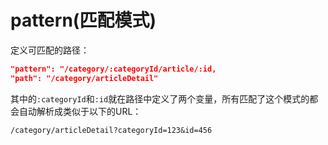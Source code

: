# pattern\(匹配模式\)

定义可匹配的路径：

```json
"pattern": "/category/:categoryId/article/:id,
"path": "/category/articleDetail"
```

其中的`:categoryId`和`:id`就在路径中定义了两个变量，所有匹配了这个模式的都会自动解析成类似于以下的URL：

```
/category/articleDetail?categoryId=123&id=456
```



